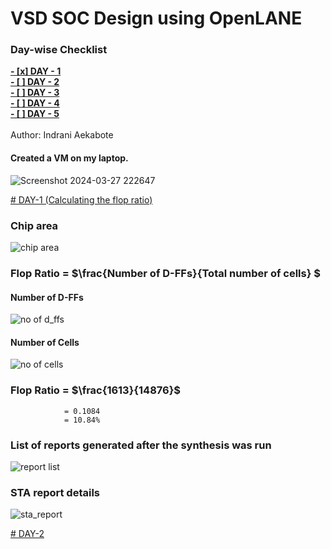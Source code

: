# VSD SOC Design using OpenLANE

### Day-wise Checklist
[**- [x] DAY - 1**](https://github.com/sagainfinite/vsdcourse_indrani/blob/main/README.md#DAY-1) <br>
[**- [ ] DAY - 2**](https://github.com/sagainfinite/vsdcourse_indrani/blob/main/README.md#DAY-2) <br>
[**- [ ] DAY - 3**](https://github.com/sagainfinite/vsdcourse_indrani/blob/main/README.md#DAY-3) <br>
[**- [ ] DAY - 4**](https://github.com/sagainfinite/vsdcourse_indrani/blob/main/README.md#DAY-4) <br>
[**- [ ] DAY - 5**](https://github.com/sagainfinite/vsdcourse_indrani/blob/main/README.md#DAY-5) <br>
<br>
Author: Indrani Aekabote

#### Created a VM on my laptop.
![Screenshot 2024-03-27 222647](https://github.com/sagainfinite/vsdcourse_indrani/assets/102749620/d30d2ee7-ad5a-4657-b7a1-c656fcd73c72)

[# DAY-1 (Calculating the flop ratio)](https://github.com/sagainfinite/vsdcourse_indrani/blob/main/README.md#DAY-1)

### Chip area 
![chip area](https://github.com/sagainfinite/vsdcourse_indrani/assets/102749620/da1d0c4d-3c2d-4979-85d4-03ecf65a6356)

### Flop Ratio = $`\frac{Number of D-FFs}{Total number of cells} `$
#### Number of D-FFs
![no  of d_ffs](https://github.com/sagainfinite/vsdcourse_indrani/assets/102749620/53449890-43c2-4eeb-b1a1-d73a3ad5c075)

#### Number of Cells
![no  of cells](https://github.com/sagainfinite/vsdcourse_indrani/assets/102749620/ae1ecdfc-1501-4b8e-80f7-c5552ad51cbe)

### Flop Ratio = $`\frac{1613}{14876}`$
                = 0.1084
                = 10.84%
### List of reports generated after the synthesis was run
![report list](https://github.com/sagainfinite/vsdcourse_indrani/assets/102749620/55bd297e-e383-4568-8388-4749149fc295)
### STA report details 
![sta_report](https://github.com/sagainfinite/vsdcourse_indrani/assets/102749620/3bf784df-ce7f-4518-9421-3f6fdde7647a)

[# DAY-2 ]([url](https://github.com/sagainfinite/vsdcourse_indrani/blob/main/README.md#DAY-2))
